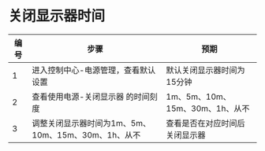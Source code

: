 # 关闭显示器时间

| 编号 | 步骤                                          | 预期                 |
| ---- | --------------------------------------------- | ------------------- |
| 1    | 进入控制中心-电源管理，查看默认设置     | 默认关闭显示器时间为15分钟|
| 2    | 查看使用电源-关闭显示器 的时间刻度  | 1m、5m、10m、15m、30m、1h、从不 |
| 3    | 调整关闭显示器时间为1m、5m、10m、15m、30m、1h、从不 | 查看是否在对应时间后关闭显示器|